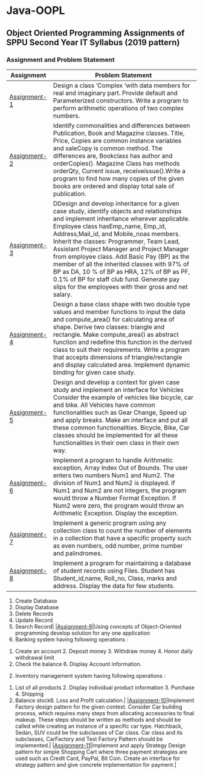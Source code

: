 # Java-OOPL

## Object Oriented Programming Assignments of SPPU Second Year IT Syllabus (2019 pattern)

### Assignment and Problem Statement
|Assignment|Problem Statement|
|---|---|
|[Assignment-1](https://github.com/VaibhavBichave/Java-OOPL/tree/main/Assignment-1)|Design a class ‘Complex ‘with data members for real and imaginary part. Provide default and Parameterized constructors. Write a program to perform arithmetic operations of two complex numbers.|
|[Assignment-2](https://github.com/VaibhavBichave/Java-OOPL/tree/main/Assignment-2)|Identify commonalities and differences between Publication, Book and Magazine classes. Title, Price, Copies are common instance variables and saleCopy is common method. The differences are, Bookclass has author and orderCopies(). Magazine Class has methods orderQty, Current issue, receiveissue().Write a program to find how many copies of the given books are ordered and display total sale of publication.|
|[Assignment-3](https://github.com/VaibhavBichave/Java-OOPL/tree/main/Assignment-3)|DDesign and develop inheritance for a given case study, identify objects and relationships and implement inheritance wherever applicable. Employee class hasEmp_name, Emp_id, Address,Mail_id, and Mobile_noas members. Inherit the classes: Programmer, Team Lead, Assistant Project Manager and Project Manager from employee class. Add Basic Pay (BP) as the member of all the inherited classes with 97% of BP as DA, 10 % of BP as HRA, 12% of BP as PF, 0.1% of BP for staff club fund. Generate pay slips for the employees with their gross and net salary.|
|[Assignment-4](https://github.com/VaibhavBichave/Java-OOPL/tree/main/Assignment-4)|Design a base class shape with two double type values and member functions to input the data and compute_area() for calculating area of shape. Derive two classes: triangle and rectangle. Make compute_area() as abstract function and redefine this function in the derived class to suit their requirements. Write a program that accepts dimensions of triangle/rectangle and display calculated area. Implement dynamic binding for given case study.|
|[Assignment-5](https://github.com/VaibhavBichave/Java-OOPL/tree/main/Assignment-5)|Design and develop a context for given case study and implement an interface for Vehicles Consider the example of vehicles like bicycle, car and bike. All Vehicles have common functionalities such as Gear Change, Speed up and apply breaks. Make an interface and put all these common functionalities. Bicycle, Bike, Car classes should be implemented for all these functionalities in their own class in their own way.|
|[Assignment-6](https://github.com/VaibhavBichave/Java-OOPL/tree/main/Assignment-6)|Implement a program to handle Arithmetic exception, Array Index Out of Bounds. The user enters two numbers Num1 and Num2. The division of Num1 and Num2 is displayed. If Num1 and Num2 are not integers, the program would throw a Number Format Exception. If Num2 were zero, the program would throw an Arithmetic Exception. Display the exception.|
|[Assignment-7](https://github.com/VaibhavBichave/Java-OOPL/tree/main/Assignment-7)|Implement a generic program using any collection class to count the number of elements in a collection that have a specific property such as even numbers, odd number, prime number and palindromes.|
|[Assignment-8](https://github.com/VaibhavBichave/Java-OOPL/tree/main/Assignment-8)|Implement a program for maintaining a database of student records using Files. Student has Student_id,name, Roll_no, Class, marks and address. Display the data for few students.
  1) Create Database
  2) Display Database
  3) Delete Records
  4) Update Record
  5) Search Record|
|[Assignment-9](https://github.com/VaibhavBichave/Java-OOPL/tree/main/Assignment-9)|Using concepts of Object-Oriented programming develop solution for any one application
1) Banking system having following operations :
1. Create an account 2. Deposit money 3. Withdraw money 4. Honor daily withdrawal limit
5. Check the balance 6. Display Account information.
2) Inventory management system having following operations :
1. List of all products 2. Display individual product information 3. Purchase 4. Shipping
5. Balance stock6. Loss and Profit calculation.|
|[Assignment-10](https://github.com/VaibhavBichave/Java-OOPL/tree/main/Assignment-10)|Implement Factory design pattern for the given context. Consider Car building process, which requires many steps from allocating accessories to final makeup. These steps should be written as methods and should be called while creating an instance of a specific car type. Hatchback, Sedan, SUV could be the subclasses of Car class. Car class and its subclasses, CarFactory and Test Factory Pattern should be implemented.|
|[Assignment-11](https://github.com/VaibhavBichave/Java-OOPL/tree/main/Assignment-11)|Implement and apply Strategy Design pattern for simple Shopping Cart where three payment strategies are used such as Credit Card, PayPal, Bit Coin. Create an interface for strategy pattern and give concrete implementation for payment.|
